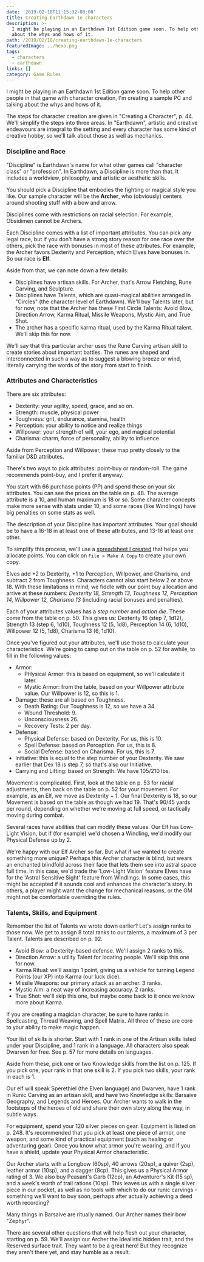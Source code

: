 ```yaml
---
date: '2019-02-18T11:15:32-08:00'
title: Creating Earthdawn 1e characters
description: >-
  I might be playing in an Earthdawn 1st Edition game soon. To help other people in that game with character creation, I'm creating a sample PC and talking
  about the whys and hows of it. 
path: /2019/02/18/creating-earthdawn-1e-characters
featuredImage: ../hexo.png
tags:
  - characters
  - earthdawn
links: []
category: Game Rules
---
```


I might be playing in an Earthdawn 1st Edition game soon. To help other people in that game with character creation, I'm creating a sample PC and talking about the whys and hows of it.

<!-- more -->

The steps for character creation are given in "Creating a Character", p. 44. We'll simplify the steps into three areas.  In "Earthdawn", artistic and creative endeavours are integral to the setting and every character has some kind of creative hobby, so we'll talk about those as well as mechanics.

### Discipline and Race

"Discipline" is Earthdawn's name for what other games call "character class" or "profession". In Earthdawn, a Discipline is more than that. It includes a worldview, philosophy, and artistic or aesthetic skills.

You should pick a Discipline that embodies the fighting or magical style you like. Our sample character will be the **Archer**, who (obviously) centers around shooting stuff with a bow and arrow.

Disciplines come with restrictions on racial selection. For example, Obsidimen cannot be Archers.

Each Discipline comes with a list of important attributes. You can pick any legal race, but if you don't have a strong story reason for one race over the others, pick the race with bonuses in most of these attributes. For example, the Archer favors Dexterity and Perception, which Elves have bonuses in. So our race is **Elf**.

Aside from that, we can note down a few details:

* Disciplines have artisan skills. For Archer, that's Arrow Fletching, Rune Carving, and Sculpture.
* Disciplines have Talents, which are quasi-magical abilities arranged in "Circles" (the character level of Earthdawn). We'll buy Talents later, but for now, note that the Archer has these First Circle Talents: Avoid Blow, Direction Arrow, Karma Ritual, Missile Weapons, Mystic Aim, and True Shot.
* The archer has a specific karma ritual, used by the Karma Ritual talent. We'll skip this for now.

We'll say that this particular archer uses the Rune Carving artisan skill to create stories about important battles. The runes are shaped and interconnected in such a way as to suggest a blowing breeze or wind, literally carrying the words of the story from start to finish.

### Attributes and Characteristics

There are six attributes:

* Dexterity: your agility, speed, grace, and so on.
* Strength: muscle, physical power
* Toughness: grit, endurance, stamina, health
* Perception: your ability to notice and realize things
* Willpower: your strength of will, your ego, and magical potential
* Charisma: charm, force of personality, ability to influence

Aside from Perception and Willpower, these map pretty closely to the familiar D&D attributes.

There's two ways to pick attributes: point-buy or random-roll. The game recommends point-buy, and I prefer it anyway.

You start with 66 purchase points (PP) and spend these on your six attributes. You can see the prices on the table on p. 48. The average attribute is a 10, and human maximum is 18 or so. Some character concepts make more sense with stats under 10, and some races (like Windlings) have big penalties on some stats as well.

The description of your Discipline has important attributes. Your goal should be to have a 16-18 in at least one of these attributes, and 13-16 at least one other.

To simplify this process, we'll use a [spreadsheet I created](https://docs.google.com/spreadsheets/d/1seSPeaKwKNBas83gZcUXZHvey6VzL3SnifKXOXH-NCY/edit?usp=sharing) that helps you allocate points. You can click on `File > Make A Copy` to create your own copy.

Elves add +2 to Dexterity, +1 to Perception, Willpower, and Charisma, and subtract 2 from Toughness. Characters cannot also start below 2 or above 18. With these limitations in mind, we fiddle with our point buy allocation and arrive at these numbers: *Dexterity 18, Strength 13, Toughness 12, Perception 14, Willpower 12, Charisma 13* (including racial bonuses and penalties).

Each of your attributes values has a *step number* and *action die*. These come from the table on p. 50. This gives us: Dexterity 16 (step 7, 1d12), Strength 13 (step 6, 1d10), Toughness 12 (5, 1d8), Perception 14 (6, 1d10), Willpower 12 (5, 1d8), Charisma 13 (6, 1d10).

Once you've figured out your attributes, we'll use those to calculate your characteristics. We're going to camp out on the table on p. 52 for awhile, to fill in the following values:

* Armor:
  * PHysical Armor: this is based on equipment, so we'll calculate it later.
  * Mystic Armor: from the table, based on your Willpower attribute value. Our Willpower is 12, so this is 1.
* Damage: these are all based on Toughness.
  * Death Rating: Our Toughness is 12, so we have a 34.
  * Wound Threshold: 9.
  * Unconsciousness 26.
  * Recovery Tests: 2 per day.
* Defense:
  * Physical Defense: based on Dexterity. For us, this is 10.
  * Spell Defense: based on Perception. For us, this is 8.
  * Social Defense: based on Charisma. For us, this is 7.
* Initiative: this is equal to the step number of your Dexterity. We saw earlier that Dex 18 is step 7, so that's also our Initiative.
* Carrying and Lifting: based on Strength. We have 105/210 lbs.

Movement is complicated. First, look at the table on p. 53 for racial adjustments, then back on the table on p. 52 for your movement. For example, as an Elf, we move as Dexterity + 1. Our final Dexterity is 18, so our Movement is based on the table as though we had 19. That's 90/45 yards per round, depending on whether we're moving at full speed, or tactically moving during combat.

Several races have abilities that can modify these values. Our Elf has Low-Light Vision, but if (for example) we'd chosen a Windling, we'd modify our Physical Defense up by 2.

We're happy with our Elf Archer so far. But what if we wanted to create something more unique? Perhaps this Archer character is blind, but wears an enchanted blindfold across their face that lets them see into astral space full time. In this case, we'd trade the 'Low-Light Vision' feature Elves have for the 'Astral Sensitive Sight' feature from Windlings. In some cases, this might be accepted if it sounds cool and enhances the character's story. In others, a player might want the change for mechanical reasons, or the GM might not be comfortable overriding the rules.

### Talents, Skills, and Equipment

Remember the list of Talents we wrote down earlier? Let's assign ranks to those now. We get to assign 8 total ranks to our talents, a maximum of 3 per Talent. Talents are described on p. 92.

* Avoid Blow: a Dexterity-based defense. We'll assign 2 ranks to this.
* Direction Arrow: a utility Talent for locating people. We'll skip this one for now.
* Karma Ritual: we'll assign 1 point, giving us a vehicle for turning Legend Points (our XP) into Karma (our luck dice).
* Missile Weapons: our primary attack as an archer. 3 ranks.
* Mystic Aim: a neat way of increasing accuracy. 2 ranks.
* True Shot: we'll skip this one, but maybe come back to it once we know more about Karma.

If you are creating a magician character, be sure to have ranks in Spellcasting, Thread Weaving, and Spell Matrix. All three of these are core to your ability to make magic happen.

Your list of skills is shorter. Start with 1 rank in one of the Artisan skills listed under your Discipline, and 1 rank in a language. All characters also speak Dwarven for free. See p. 57 for more details on languages.

Aside from these, pick one or two Knowledge skills from the list on p. 125. If you pick one, your rank in that one skill is 2. If you pick two skills, your rank in each is 1.

Our elf will speak Sperethiel (the Elven language) and Dwarven, have 1 rank in Runic Carving as an artisan skill, and have two Knowledge skills: Barsaive Geography, and Legends and Heroes. Our Archer wants to walk in the footsteps of the heroes of old and share their own story along the way, in subtle ways.

For equipment, spend your 120 silver pieces on gear. Equipment is listed on p. 248. It's recommended that you pick at least one piece of armor, one weapon, and some kind of practical equipment (such as healing or adventuring gear). Once you know what armor you're wearing, and if you have a shield, update your Physical Armor characteristic.

Our Archer starts with a Longbow (60sp), 40 arrows (20sp), a quiver (2sp), leather armor (10sp), and a dagger (8cp). This gives us a Physical Armor rating of 3. We also buy Peasant's Garb (12cp), an Adventurer's Kit (15 sp), and a week's worth of trail rations (10sp). This leaves us with a single silver piece in our pocket, as well as no tools with which to do our runic carvings - something we'll want to buy soon, perhaps after actually achieving a deed worth recording?

Many things in Barsaive are ritually named. Our Archer names their bow "Zephyr".

There are several other questions that will help flesh out your character, starting on p. 59. We'll assign our Archer the Idealistic hidden trait, and the Reserved surface trait. They want to be a great hero! But they recognize they aren't there yet, and stay humble as a result.
